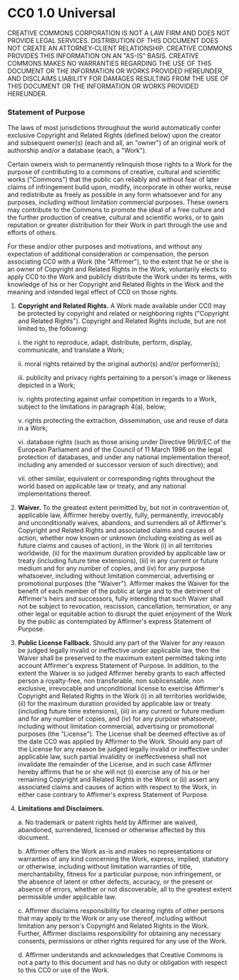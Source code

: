 # CC0 1.0 Universal

CREATIVE COMMONS CORPORATION IS NOT A LAW FIRM AND DOES NOT PROVIDE
LEGAL SERVICES. DISTRIBUTION OF THIS DOCUMENT DOES NOT CREATE AN
ATTORNEY-CLIENT RELATIONSHIP. CREATIVE COMMONS PROVIDES THIS INFORMATION
ON AN "AS-IS" BASIS. CREATIVE COMMONS MAKES NO WARRANTIES REGARDING THE
USE OF THIS DOCUMENT OR THE INFORMATION OR WORKS PROVIDED HEREUNDER, AND
DISCLAIMS LIABILITY FOR DAMAGES RESULTING FROM THE USE OF THIS DOCUMENT
OR THE INFORMATION OR WORKS PROVIDED HEREUNDER.

### Statement of Purpose

The laws of most jurisdictions throughout the world automatically confer
exclusive Copyright and Related Rights (defined below) upon the creator
and subsequent owner(s) (each and all, an "owner") of an original work
of authorship and/or a database (each, a "Work").

Certain owners wish to permanently relinquish those rights to a Work for
the purpose of contributing to a commons of creative, cultural and
scientific works ("Commons") that the public can reliably and without
fear of later claims of infringement build upon, modify, incorporate in
other works, reuse and redistribute as freely as possible in any form
whatsoever and for any purposes, including without limitation commercial
purposes. These owners may contribute to the Commons to promote the
ideal of a free culture and the further production of creative, cultural
and scientific works, or to gain reputation or greater distribution for
their Work in part through the use and efforts of others.

For these and/or other purposes and motivations, and without any
expectation of additional consideration or compensation, the person
associating CC0 with a Work (the "Affirmer"), to the extent that he or
she is an owner of Copyright and Related Rights in the Work, voluntarily
elects to apply CC0 to the Work and publicly distribute the Work under
its terms, with knowledge of his or her Copyright and Related Rights in
the Work and the meaning and intended legal effect of CC0 on those
rights.

1.  **Copyright and Related Rights.** A Work made available under CC0
    may be protected by copyright and related or neighboring rights
    ("Copyright and Related Rights"). Copyright and Related Rights
    include, but are not limited to, the following:
    
    i. the right to reproduce, adapt, distribute, perform, display,
    communicate, and translate a Work;
    
    ii. moral rights retained by the original author(s) and/or
    performer(s);
    
    iii. publicity and privacy rights pertaining to a person's image or
    likeness depicted in a Work;
    
    iv. rights protecting against unfair competition in regards to a
    Work, subject to the limitations in paragraph 4(a), below;
    
    v. rights protecting the extraction, dissemination, use and reuse of
    data in a Work;
    
    vi. database rights (such as those arising under Directive 96/9/EC
    of the European Parliament and of the Council of 11 March 1996 on
    the legal protection of databases, and under any national
    implementation thereof, including any amended or successor version
    of such directive); and
    
    vii. other similar, equivalent or corresponding rights throughout
    the world based on applicable law or treaty, and any national
    implementations thereof.

2.  **Waiver.** To the greatest extent permitted by, but not in
    contravention of, applicable law, Affirmer hereby overtly, fully,
    permanently, irrevocably and unconditionally waives, abandons, and
    surrenders all of Affirmer's Copyright and Related Rights and
    associated claims and causes of action, whether now known or unknown
    (including existing as well as future claims and causes of action),
    in the Work (i) in all territories worldwide, (ii) for the maximum
    duration provided by applicable law or treaty (including future time
    extensions), (iii) in any current or future medium and for any
    number of copies, and (iv) for any purpose whatsoever, including
    without limitation commercial, advertising or promotional purposes
    (the "Waiver"). Affirmer makes the Waiver for the benefit of each
    member of the public at large and to the detriment of Affirmer's
    heirs and successors, fully intending that such Waiver shall not be
    subject to revocation, rescission, cancellation, termination, or any
    other legal or equitable action to disrupt the quiet enjoyment of
    the Work by the public as contemplated by Affirmer's express
    Statement of Purpose.

3.  **Public License Fallback.** Should any part of the Waiver for any
    reason be judged legally invalid or ineffective under applicable
    law, then the Waiver shall be preserved to the maximum extent
    permitted taking into account Affirmer's express Statement of
    Purpose. In addition, to the extent the Waiver is so judged Affirmer
    hereby grants to each affected person a royalty-free, non
    transferable, non sublicensable, non exclusive, irrevocable and
    unconditional license to exercise Affirmer's Copyright and Related
    Rights in the Work (i) in all territories worldwide, (ii) for the
    maximum duration provided by applicable law or treaty (including
    future time extensions), (iii) in any current or future medium and
    for any number of copies, and (iv) for any purpose whatsoever,
    including without limitation commercial, advertising or promotional
    purposes (the "License"). The License shall be deemed effective as
    of the date CC0 was applied by Affirmer to the Work. Should any part
    of the License for any reason be judged legally invalid or
    ineffective under applicable law, such partial invalidity or
    ineffectiveness shall not invalidate the remainder of the License,
    and in such case Affirmer hereby affirms that he or she will not (i)
    exercise any of his or her remaining Copyright and Related Rights in
    the Work or (ii) assert any associated claims and causes of action
    with respect to the Work, in either case contrary to Affirmer's
    express Statement of Purpose.

4.  **Limitations and Disclaimers.**
    
    a. No trademark or patent rights held by Affirmer are waived,
    abandoned, surrendered, licensed or otherwise affected by this
    document.
    
    b. Affirmer offers the Work as-is and makes no representations or
    warranties of any kind concerning the Work, express, implied,
    statutory or otherwise, including without limitation warranties of
    title, merchantability, fitness for a particular purpose, non
    infringement, or the absence of latent or other defects, accuracy,
    or the present or absence of errors, whether or not discoverable,
    all to the greatest extent permissible under applicable law.
    
    c. Affirmer disclaims responsibility for clearing rights of other
    persons that may apply to the Work or any use thereof, including
    without limitation any person's Copyright and Related Rights in the
    Work. Further, Affirmer disclaims responsibility for obtaining any
    necessary consents, permissions or other rights required for any use
    of the Work.
    
    d. Affirmer understands and acknowledges that Creative Commons is
    not a party to this document and has no duty or obligation with
    respect to this CC0 or use of the Work.
